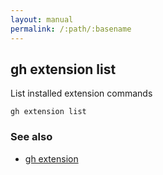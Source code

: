 ```yaml
---
layout: manual
permalink: /:path/:basename
---
```


## gh extension list

List installed extension commands

```
gh extension list
```

### See also

* [gh extension](./gh_extension)
